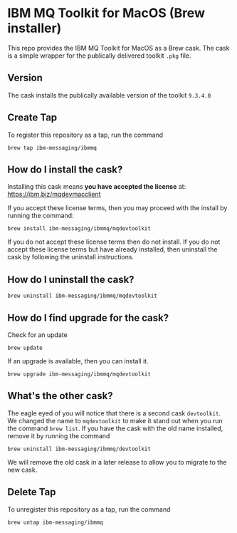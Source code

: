 # IBM MQ Toolkit for MacOS (Brew installer)
This repo provides the IBM MQ Toolkit for MacOS as a Brew cask.
The cask is a simple wrapper for the publically delivered toolkit `.pkg` file.


## Version
The cask installs the publically available version of the toolkit `9.3.4.0`

## Create Tap
To register this repository as a tap, run the command

```
brew tap ibm-messaging/ibmmq
```

## How do I install the cask?
Installing this cask means **you have accepted the license** at:
https://ibm.biz/mqdevmacclient

If you accept these license terms, then you may proceed with the install by running the command:

```
brew install ibm-messaging/ibmmq/mqdevtoolkit
```

If you do not accept these license terms then do not install. If you do not accept these license terms but have already installed, then uninstall the cask by following the uninstall instructions.   

## How do I uninstall the cask?

```
brew uninstall ibm-messaging/ibmmq/mqdevtoolkit
```


## How do I find upgrade for the cask?
Check for an update 

```
brew update
```

If an upgrade is available, then you can install it. 

```
brew upgrade ibm-messaging/ibmmq/mqdevtoolkit
```

## What's the other cask?
The eagle eyed of you will notice that there is a second cask `devtoolkit`. We changed the name to `mqdevtoolkit` to make it stand out when you run the command `brew list`. If you have the cask with the old name installed, remove it by running the command

```
brew uninstall ibm-messaging/ibmmq/devtoolkit
```

We will remove the old cask in a later release to allow you to migrate to the new cask.

## Delete Tap
To unregister this repository as a tap, run the command

```
brew untap ibm-messaging/ibmmq
```
